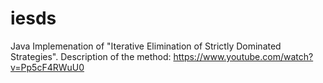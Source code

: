 # iesds
Java Implemenation of "Iterative Elimination of Strictly Dominated Strategies".
Description of the method: https://www.youtube.com/watch?v=Pp5cF4RWuU0
